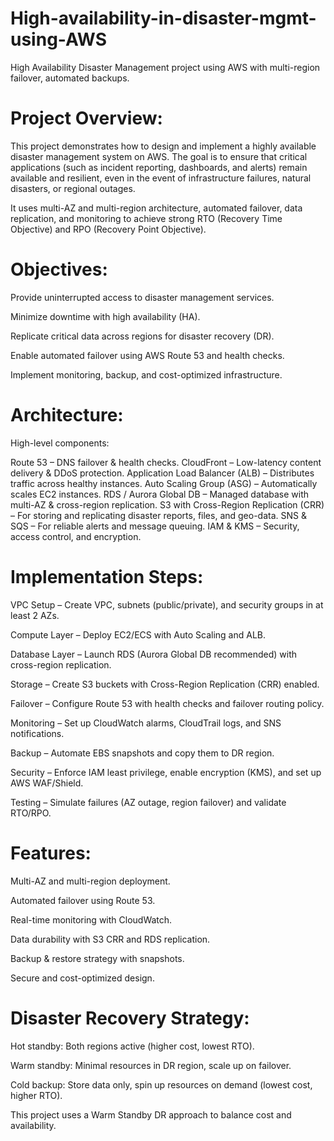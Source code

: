 # High-availability-in-disaster-mgmt-using-AWS
High Availability Disaster Management project using AWS with multi-region failover, automated backups.

# Project Overview:
This project demonstrates how to design and implement a highly available disaster management system on AWS.
The goal is to ensure that critical applications (such as incident reporting, dashboards, and alerts) remain available and resilient, even in the event of infrastructure failures, natural disasters, or regional outages.

It uses multi-AZ and multi-region architecture, automated failover, data replication, and monitoring to achieve strong RTO (Recovery Time Objective) and RPO (Recovery Point Objective).

# Objectives:

Provide uninterrupted access to disaster management services.

Minimize downtime with high availability (HA).

Replicate critical data across regions for disaster recovery (DR).

Enable automated failover using AWS Route 53 and health checks.

Implement monitoring, backup, and cost-optimized infrastructure.

# Architecture:
High-level components:

Route 53 – DNS failover & health checks.
CloudFront – Low-latency content delivery & DDoS protection.
Application Load Balancer (ALB) – Distributes traffic across healthy instances.
Auto Scaling Group (ASG) – Automatically scales EC2 instances.
RDS / Aurora Global DB – Managed database with multi-AZ & cross-region replication.
S3 with Cross-Region Replication (CRR) – For storing and replicating disaster reports, files, and geo-data.
SNS & SQS – For reliable alerts and message queuing.
IAM & KMS – Security, access control, and encryption.

# Implementation Steps: 

VPC Setup – Create VPC, subnets (public/private), and security groups in at least 2 AZs.

Compute Layer – Deploy EC2/ECS with Auto Scaling and ALB.

Database Layer – Launch RDS (Aurora Global DB recommended) with cross-region replication.

Storage – Create S3 buckets with Cross-Region Replication (CRR) enabled.

Failover – Configure Route 53 with health checks and failover routing policy.

Monitoring – Set up CloudWatch alarms, CloudTrail logs, and SNS notifications.

Backup – Automate EBS snapshots and copy them to DR region.

Security – Enforce IAM least privilege, enable encryption (KMS), and set up AWS WAF/Shield.

Testing – Simulate failures (AZ outage, region failover) and validate RTO/RPO.

# Features: 
Multi-AZ and multi-region deployment.

Automated failover using Route 53.

Real-time monitoring with CloudWatch.

Data durability with S3 CRR and RDS replication.

Backup & restore strategy with snapshots.

Secure and cost-optimized design.

# Disaster Recovery Strategy:

Hot standby: Both regions active (higher cost, lowest RTO).

Warm standby: Minimal resources in DR region, scale up on failover.

Cold backup: Store data only, spin up resources on demand (lowest cost, higher RTO).

This project uses a Warm Standby DR approach to balance cost and availability.
